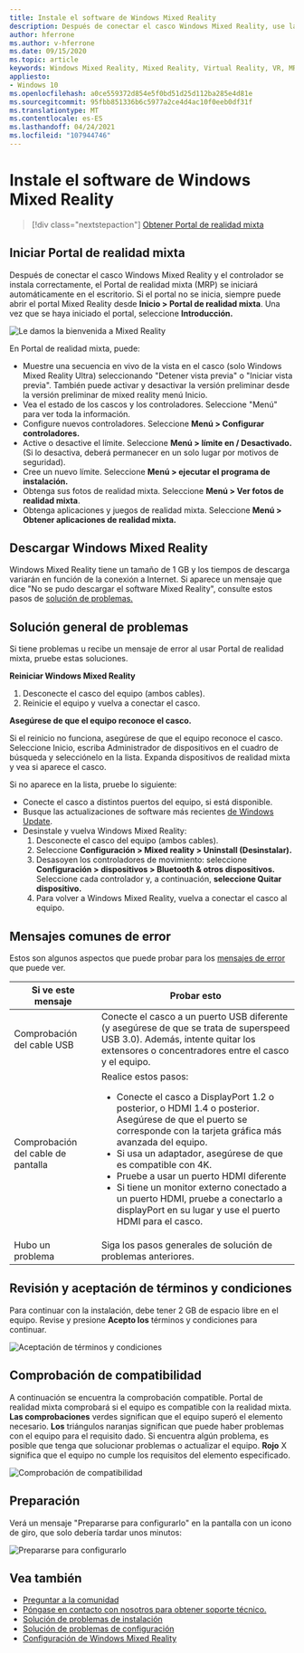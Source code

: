 ```yaml
---
title: Instale el software de Windows Mixed Reality
description: Después de conectar el casco Windows Mixed Reality, use la aplicación Portal de realidad mixta para empezar a trabajar y descargar Windows Mixed Reality características.
author: hferrone
ms.author: v-hferrone
ms.date: 09/15/2020
ms.topic: article
keywords: Windows Mixed Reality, Mixed Reality, Virtual Reality, VR, MR, get started, setup, Portal de realidad mixta
appliesto:
- Windows 10
ms.openlocfilehash: a0ce559372d854e5f0bd51d25d112ba285e4d81e
ms.sourcegitcommit: 95fbb851336b6c5977a2ce4d4ac10f0eeb0df31f
ms.translationtype: MT
ms.contentlocale: es-ES
ms.lasthandoff: 04/24/2021
ms.locfileid: "107944746"
---
```

# <a name="install-windows-mixed-reality-software"></a>Instale el software de Windows Mixed Reality

> [!div class="nextstepaction"]
> [Obtener Portal de realidad mixta](https://www.microsoft.com/p/mixed-reality-portal/9ng1h8b3zc7m?activetab=pivot:overviewtab)

## <a name="launch-mixed-reality-portal"></a>Iniciar Portal de realidad mixta

Después de conectar el casco Windows Mixed Reality y el controlador se instala correctamente, el Portal de realidad mixta (MRP) se iniciará automáticamente en el escritorio. Si el portal no se inicia, siempre puede abrir el portal Mixed Reality desde **Inicio > Portal de realidad mixta**. Una vez que se haya iniciado el portal, seleccione **Introducción.**

![Le damos la bienvenida a Mixed Reality](images/1050px-mixedrealityportal.png)

En Portal de realidad mixta, puede:

* Muestre una secuencia en vivo de la vista en el casco (solo Windows Mixed Reality Ultra) seleccionando "Detener vista previa" o "Iniciar vista previa". También puede activar y desactivar la versión preliminar desde la versión preliminar de mixed reality menú Inicio.
* Vea el estado de los cascos y los controladores. Seleccione "Menú" para ver toda la información.
* Configure nuevos controladores. Seleccione **Menú > Configurar controladores.**
* Active o desactive el límite. Seleccione **Menú > límite en / Desactivado.** (Si lo desactiva, deberá permanecer en un solo lugar por motivos de seguridad).
* Cree un nuevo límite. Seleccione **Menú > ejecutar el programa de instalación.**
* Obtenga sus fotos de realidad mixta. Seleccione **Menú > Ver fotos de realidad mixta**.
* Obtenga aplicaciones y juegos de realidad mixta. Seleccione **Menú > Obtener aplicaciones de realidad mixta.**

## <a name="download-windows-mixed-reality"></a>Descargar Windows Mixed Reality

Windows Mixed Reality tiene un tamaño de 1 GB y los tiempos de descarga variarán en función de la conexión a Internet. Si aparece un mensaje que dice "No se pudo descargar el software Mixed Reality", consulte estos pasos de [solución de problemas.](installation_errors.md#we-couldnt-download-the-mixed-reality-software-or-hang-tight-while-we-do-some-downloading)

## <a name="general-troubleshooting"></a>Solución general de problemas

Si tiene problemas u recibe un mensaje de error al usar Portal de realidad mixta, pruebe estas soluciones.

**Reiniciar Windows Mixed Reality**

1. Desconecte el casco del equipo (ambos cables).
2. Reinicie el equipo y vuelva a conectar el casco.

**Asegúrese de que el equipo reconoce el casco.**

Si el reinicio no funciona, asegúrese de que el equipo reconoce el casco. Seleccione Inicio, escriba Administrador de dispositivos en el cuadro de búsqueda y selecciónelo en la lista. Expanda dispositivos de realidad mixta y vea si aparece el casco.

Si no aparece en la lista, pruebe lo siguiente:

* Conecte el casco a distintos puertos del equipo, si está disponible.
* Busque las actualizaciones de software más recientes [de Windows Update](https://support.microsoft.com/help/12373).
* Desinstale y vuelva Windows Mixed Reality:
    1. Desconecte el casco del equipo (ambos cables).
    2. Seleccione **Configuración > Mixed reality > Uninstall (Desinstalar).**
    3. Desasoyen los controladores de movimiento: seleccione **Configuración > dispositivos > Bluetooth & otros dispositivos.** Seleccione cada controlador y, a continuación, **seleccione Quitar dispositivo.**
    4. Para volver a Windows Mixed Reality, vuelva a conectar el casco al equipo.

## <a name="common-error-messages"></a>Mensajes comunes de error

Estos son algunos aspectos que puede probar para los [mensajes de error](error-codes.md) que puede ver.

| Si ve este mensaje | Probar esto |
| --- | --- |
| Comprobación del cable USB | Conecte el casco a un puerto USB diferente (y asegúrese de que se trata de superspeed USB 3.0). Además, intente quitar los extensores o concentradores entre el casco y el equipo. |
| Comprobación del cable de pantalla | Realice estos pasos: <ul><li>Conecte el casco a DisplayPort 1.2 o posterior, o HDMI 1.4 o posterior. Asegúrese de que el puerto se corresponde con la tarjeta gráfica más avanzada del equipo.</li><li>Si usa un adaptador, asegúrese de que es compatible con 4K.</li><li>Pruebe a usar un puerto HDMI diferente</li><li>Si tiene un monitor externo conectado a un puerto HDMI, pruebe a conectarlo a displayPort en su lugar y use el puerto HDMI para el casco.</li></ul> |
| Hubo un problema | Siga los pasos generales de solución de problemas anteriores. |

## <a name="review-and-accept-terms-and-conditions"></a>Revisión y aceptación de términos y condiciones

Para continuar con la instalación, debe tener 2 GB de espacio libre en el equipo. Revise y presione **Acepto los** términos y condiciones para continuar.

![Aceptación de términos y condiciones](images/1050px-mixedrealityportalpage2.png)

## <a name="compatibility-check"></a>Comprobación de compatibilidad

A continuación se encuentra la comprobación compatible. Portal de realidad mixta comprobará si el equipo es compatible con la realidad mixta. **Las comprobaciones** verdes significan que el equipo superó el elemento necesario. **Los** triángulos naranjas significan que puede haber problemas con el equipo para el requisito dado. Si encuentra algún problema, es posible que tenga que solucionar problemas o actualizar el equipo. **Rojo** X significa que el equipo no cumple los requisitos del elemento especificado.

![Comprobación de compatibilidad](images/1050px-compatcheck.png)

## <a name="getting-ready"></a>Preparación

Verá un mensaje "Prepararse para configurarlo" en la pantalla con un icono de giro, que solo debería tardar unos minutos:

![Prepararse para configurarlo](images/1050px-gettingsetup.png)

## <a name="see-also"></a>Vea también

* [Preguntar a la comunidad](https://answers.microsoft.com)
* [Póngase en contacto con nosotros para obtener soporte técnico.](https://support.microsoft.com/contactus/)
* [Solución de problemas de instalación](installation_errors.md)
* [Solución de problemas de configuración](wmr-setup-faq.yml)
* [Configuración de Windows Mixed Reality](set-up-windows-mixed-reality.md)
